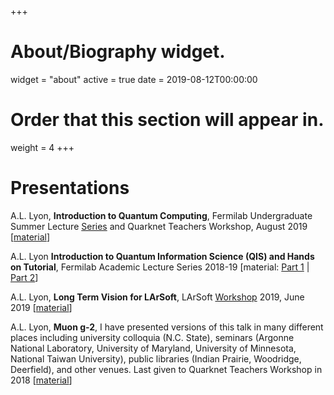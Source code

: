 +++
# About/Biography widget.
widget = "about"
active = true
date = 2019-08-12T00:00:00

# Order that this section will appear in.
weight = 4
+++

# Presentations

A.L. Lyon, **Introduction to Quantum Computing**, Fermilab Undergraduate Summer Lecture <a href="https://indico.fnal.gov/event/21067/other-view?view=standard">Series</a> and Quarknet Teachers Workshop, August 2019 [<a href="https://indico.fnal.gov/event/21067/contribution/14/material/slides/0.pdf">material</a>]

A.L. Lyon **Introduction to Quantum Information Science (QIS) and Hands on Tutorial**, Fermilab Academic Lecture Series 2018-19 [material: <a href="https://github.com/lyon-fnal/qc-tutorial-fnal#viewing-the-notebooks-read-only-and-non-interactive">Part 1</a> | <a href="https://indico.fnal.gov/event/19302/material/slides/1.pdf">Part 2</a>]

A.L. Lyon, **Long Term Vision for LArSoft**, LArSoft <a href="">Workshop</a> 2019, June 2019 [<a href="https://indico.fnal.gov/event/20453/session/9/contribution/16/material/slides/0.pdf">material</a>]

A.L. Lyon, **Muon g-2**, I have presented versions of this talk in many different places including university colloquia (N.C. State), seminars (Argonne National Laboratory, University of Maryland, University of Minnesota, National Taiwan University), public libraries (Indian Prairie, Woodridge, Deerfield), and other venues. Last given to Quarknet Teachers Workshop in 2018 [<a href="https://gm2-docdb.fnal.gov/cgi-bin/private/RetrieveFile?docid=13158&filename=quarknet2018.pdf&version=1">material</a>]
